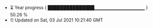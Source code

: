 - ⏳ Year progress { ███████████████▁▁▁▁▁▁▁▁▁▁▁▁▁▁▁ } 50.26 %
- ⏰ Updated on Sat, 03 Jul 2021 10:21:40 GMT

